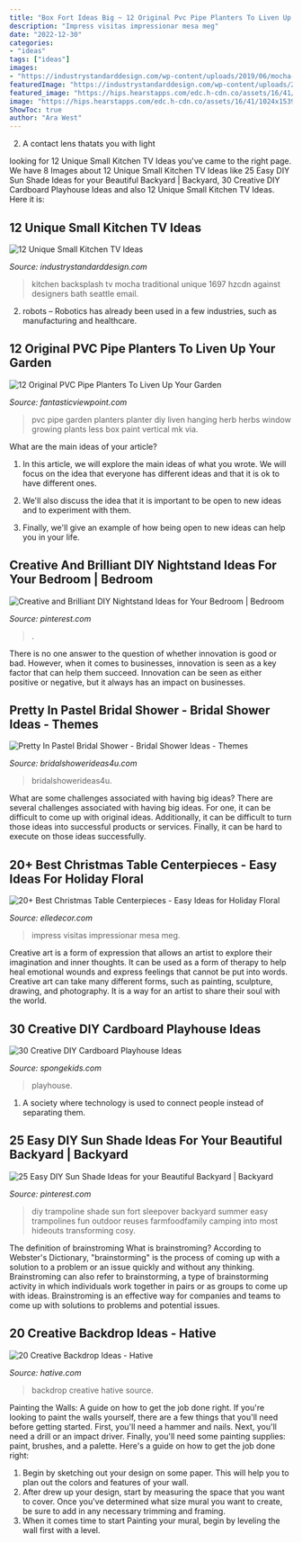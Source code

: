```yaml
---
title: "Box Fort Ideas Big ~ 12 Original Pvc Pipe Planters To Liven Up Your Garden"
description: "Impress visitas impressionar mesa meg"
date: "2022-12-30"
categories:
- "ideas"
tags: ["ideas"]
images:
- "https://industrystandarddesign.com/wp-content/uploads/2019/06/mocha-kitchen-img.jpg"
featuredImage: "https://industrystandarddesign.com/wp-content/uploads/2019/06/mocha-kitchen-img.jpg"
featured_image: "https://hips.hearstapps.com/edc.h-cdn.co/assets/16/41/1024x1539/christmas-centerpiece-jenna-lam.jpeg?resize=480:*"
image: "https://hips.hearstapps.com/edc.h-cdn.co/assets/16/41/1024x1539/christmas-centerpiece-jenna-lam.jpeg?resize=480:*"
ShowToc: true
author: "Ara West"
---
```



2. A contact lens thatats you with light

	

		
looking for 12 Unique Small Kitchen TV Ideas you've came to the right page. We have 8 Images about 12 Unique Small Kitchen TV Ideas like 25 Easy DIY Sun Shade Ideas for your Beautiful Backyard | Backyard, 30 Creative DIY Cardboard Playhouse Ideas and also 12 Unique Small Kitchen TV Ideas. Here it is:
		
    
## 12 Unique Small Kitchen TV Ideas

<img loading=lazy src="https://industrystandarddesign.com/wp-content/uploads/2019/06/mocha-kitchen-img.jpg" onerror="this.onerror=null;this.src='https://tse4.mm.bing.net/th?id=OIP.9yFn55H8Rxl7Rx6JXMKBBwHaKY&amp;pid=15.1';" alt="12 Unique Small Kitchen TV Ideas">

_Source: industrystandarddesign.com_

>kitchen backsplash tv mocha traditional unique 1697 hzcdn against designers bath seattle email. 

	

2. robots – Robotics has already been used in a few industries, such as manufacturing and healthcare.

    
## 12 Original PVC Pipe Planters To Liven Up Your Garden

<img loading=lazy src="http://www.fantasticviewpoint.com/wp-content/uploads/2016/02/4637bd4b31c9f704cf1b1b649c54ca37-634x951.jpg" onerror="this.onerror=null;this.src='https://tse1.mm.bing.net/th?id=OIP.ZCwGW4yu9jQQRnxP2o46hAHaLH&amp;pid=15.1';" alt="12 Original PVC Pipe Planters To Liven Up Your Garden">

_Source: fantasticviewpoint.com_

>pvc pipe garden planters planter diy liven hanging herb herbs window growing plants less box paint vertical mk via. 

	

What are the main ideas of your article?
1. In this article, we will explore the main ideas of what you wrote. We will focus on the idea that everyone has different ideas and that it is ok to have different ones.
2. We'll also discuss the idea that it is important to be open to new ideas and to experiment with them.

3. Finally, we'll give an example of how being open to new ideas can help you in your life.

    
## Creative And Brilliant DIY Nightstand Ideas For Your Bedroom | Bedroom

<img loading=lazy src="https://i.pinimg.com/736x/69/2e/92/692e927ccdeffb38e4f13826f404ffcd.jpg" onerror="this.onerror=null;this.src='https://tse4.mm.bing.net/th?id=OIP.Dg4yelLAYhRKmdQ0sRRLgQHaKv&amp;pid=15.1';" alt="Creative and Brilliant DIY Nightstand Ideas for Your Bedroom | Bedroom">

_Source: pinterest.com_

>. 

	

There is no one answer to the question of whether innovation is good or bad. However, when it comes to businesses, innovation is seen as a key factor that can help them succeed. Innovation can be seen as either positive or negative, but it always has an impact on businesses.

    
## Pretty In Pastel Bridal Shower - Bridal Shower Ideas - Themes

<img loading=lazy src="https://www.bridalshowerideas4u.com/wp-content/uploads/2016/11/Pretty-In-Pastel-Bridal-Shower-Cupcakes.jpeg" onerror="this.onerror=null;this.src='https://tse1.mm.bing.net/th?id=OIP.QiVghHcUKI9eU4kKPU0NCAHaJ4&amp;pid=15.1';" alt="Pretty In Pastel Bridal Shower - Bridal Shower Ideas - Themes">

_Source: bridalshowerideas4u.com_

>bridalshowerideas4u. 

	

What are some challenges associated with having big ideas?
There are several challenges associated with having big ideas. For one, it can be difficult to come up with original ideas. Additionally, it can be difficult to turn those ideas into successful products or services. Finally, it can be hard to execute on those ideas successfully.

    
## 20+ Best Christmas Table Centerpieces - Easy Ideas For Holiday Floral

<img loading=lazy src="https://hips.hearstapps.com/edc.h-cdn.co/assets/16/41/1024x1539/christmas-centerpiece-jenna-lam.jpeg?resize=480:*" onerror="this.onerror=null;this.src='https://tse3.mm.bing.net/th?id=OIP.Y77rp2bjxNunKYRsjpL9AwHaLH&amp;pid=15.1';" alt="20+ Best Christmas Table Centerpieces - Easy Ideas for Holiday Floral">

_Source: elledecor.com_

>impress visitas impressionar mesa meg. 

	

Creative art is a form of expression that allows an artist to explore their imagination and inner thoughts. It can be used as a form of therapy to help heal emotional wounds and express feelings that cannot be put into words. Creative art can take many different forms, such as painting, sculpture, drawing, and photography. It is a way for an artist to share their soul with the world.

    
## 30 Creative DIY Cardboard Playhouse Ideas

<img loading=lazy src="https://spongekids.com/wp-content/uploads/2014/04/cardboard-playhouse/5-toilet-paper-roll-playhouse.jpg" onerror="this.onerror=null;this.src='https://tse3.mm.bing.net/th?id=OIP.bFwpgcAIsQCf09btIDjDeAHaJ4&amp;pid=15.1';" alt="30 Creative DIY Cardboard Playhouse Ideas">

_Source: spongekids.com_

>playhouse. 

	

1. A society where technology is used to connect people instead of separating them.

    
## 25 Easy DIY Sun Shade Ideas For Your Beautiful Backyard | Backyard

<img loading=lazy src="https://i.pinimg.com/736x/58/91/dd/5891dd51af970115933128b701de9b97.jpg" onerror="this.onerror=null;this.src='https://tse4.mm.bing.net/th?id=OIP.m668y-x0sTi9fmDJ7MV5ygHaLH&amp;pid=15.1';" alt="25 Easy DIY Sun Shade Ideas for your Beautiful Backyard | Backyard">

_Source: pinterest.com_

>diy trampoline shade sun fort sleepover backyard summer easy trampolines fun outdoor reuses farmfoodfamily camping into most hideouts transforming cosy. 

	

The definition of brainstroming
What is brainstroming? According to Webster's Dictionary, "brainstorming" is the process of coming up with a solution to a problem or an issue quickly and without any thinking. Brainstroming can also refer to brainstorming, a type of brainstorming activity in which individuals work together in pairs or as groups to come up with ideas. Brainstroming is an effective way for companies and teams to come up with solutions to problems and potential issues.

    
## 20 Creative Backdrop Ideas - Hative

<img loading=lazy src="https://hative.com/wp-content/uploads/2014/12/backdrop-ideas/15-creative-backdrop-ideas.jpg" onerror="this.onerror=null;this.src='https://tse4.mm.bing.net/th?id=OIP.jwmRt-z7T6XjPxgeV9cKIgHaLH&amp;pid=15.1';" alt="20 Creative Backdrop Ideas - Hative">

_Source: hative.com_

>backdrop creative hative source. 

	

Painting the Walls: A guide on how to get the job done right.
If you're looking to paint the walls yourself, there are a few things that you'll need before getting started. First, you'll need a hammer and nails. Next, you'll need a drill or an impact driver. Finally, you'll need some painting supplies: paint, brushes, and a palette. Here's a guide on how to get the job done right: 
1) Begin by sketching out your design on some paper. This will help you to plan out the colors and features of your wall. 
2) After drew up your design, start by measuring the space that you want to cover. Once you've determined what size mural you want to create, be sure to add in any necessary trimming and framing. 
3) When it comes time to start Painting your mural, begin by leveling the wall first with a level.

